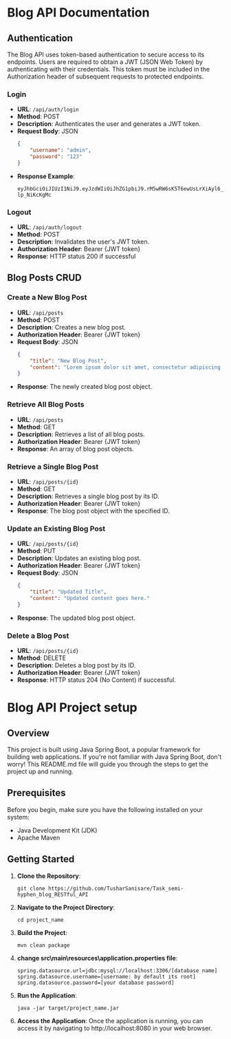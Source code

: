 # Blog API Documentation

## Authentication

The Blog API uses token-based authentication to secure access to its endpoints. Users are required to obtain a JWT (JSON Web Token) by authenticating with their credentials. This token must be included in the Authorization header of subsequent requests to protected endpoints.

### Login

- **URL**: `/api/auth/login`
- **Method**: POST
- **Description**: Authenticates the user and generates a JWT token.
- **Request Body**: JSON
  ```json
  {
      "username": "admin",
      "password": "123"
  }
  ```
- **Response Example**:
  ```
  eyJhbGciOiJIUzI1NiJ9.eyJzdWIiOiJhZG1pbiJ9.rM5wRW6sK5T6ewUsLrXiAyl6_e2oXWg-lp_NiKcKgMc
  ```

### Logout

- **URL**: `/api/auth/logout`
- **Method**: POST
- **Description**: Invalidates the user's JWT token.
- **Authorization Header**: Bearer {JWT token}
- **Response**: HTTP status 200 if successful

## Blog Posts CRUD

### Create a New Blog Post

- **URL**: `/api/posts`
- **Method**: POST
- **Description**: Creates a new blog post.
- **Authorization Header**: Bearer {JWT token}
- **Request Body**: JSON
  ```json
  {
      "title": "New Blog Post",
      "content": "Lorem ipsum dolor sit amet, consectetur adipiscing elit."
  }
  ```
- **Response**: The newly created blog post object.

### Retrieve All Blog Posts

- **URL**: `/api/posts`
- **Method**: GET
- **Description**: Retrieves a list of all blog posts.
- **Authorization Header**: Bearer {JWT token}
- **Response**: An array of blog post objects.

### Retrieve a Single Blog Post

- **URL**: `/api/posts/{id}`
- **Method**: GET
- **Description**: Retrieves a single blog post by its ID.
- **Authorization Header**: Bearer {JWT token}
- **Response**: The blog post object with the specified ID.

### Update an Existing Blog Post

- **URL**: `/api/posts/{id}`
- **Method**: PUT
- **Description**: Updates an existing blog post.
- **Authorization Header**: Bearer {JWT token}
- **Request Body**: JSON
  ```json
  {
      "title": "Updated Title",
      "content": "Updated content goes here."
  }
  ```
- **Response**: The updated blog post object.

### Delete a Blog Post

- **URL**: `/api/posts/{id}`
- **Method**: DELETE
- **Description**: Deletes a blog post by its ID.
- **Authorization Header**: Bearer {JWT token}
- **Response**: HTTP status 204 (No Content) if successful.


# Blog API Project setup

## Overview

This project is built using Java Spring Boot, a popular framework for building web applications. If you're not familiar with Java Spring Boot, don't worry! This README.md file will guide you through the steps to get the project up and running.

## Prerequisites

Before you begin, make sure you have the following installed on your system:

- Java Development Kit (JDK)
- Apache Maven

## Getting Started

1. **Clone the Repository**: 
    ```
    git clone https://github.com/TusharSanisare/Task_semi-hyphen_blog_RESTful_API
    ```

2. **Navigate to the Project Directory**:
    ```
    cd project_name
    ```

3. **Build the Project**:
    ```
    mvn clean package
    ```
    
4. **change src\main\resources\application.properties file**:
    ```
    spring.datasource.url=jdbc:mysql://localhost:3306/[database name]
    spring.datasource.username=[username: by default its root]
    spring.datasource.password=[your database password]
    ```

5. **Run the Application**:
    ```
    java -jar target/project_name.jar
    ```

5. **Access the Application**:
    Once the application is running, you can access it by navigating to http://localhost:8080 in your web browser.


